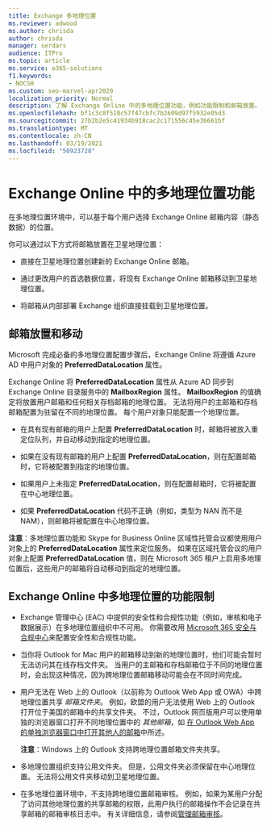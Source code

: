 ```yaml
---
title: Exchange 多地理位置
ms.reviewer: adwood
ms.author: chrisda
author: chrisda
manager: serdars
audience: ITPro
ms.topic: article
ms.service: o365-solutions
f1.keywords:
- NOCSH
ms.custom: seo-marvel-apr2020
localization_priority: Normal
description: 了解 Exchange Online 中的多地理位置功能，例如功能限制和邮箱放置。
ms.openlocfilehash: bf1c3c8f510c57f47cbfc7b2609d97f5932e05d3
ms.sourcegitcommit: 27b2b2e5c41934b918cac2c171556c45e36661bf
ms.translationtype: MT
ms.contentlocale: zh-CN
ms.lasthandoff: 03/19/2021
ms.locfileid: "50923728"
---
```

# <a name="multi-geo-capabilities-in-exchange-online"></a>Exchange Online 中的多地理位置功能

在多地理位置环境中，可以基于每个用户选择 Exchange Online 邮箱内容（静态数据）的位置。

你可以通过以下方式将邮箱放置在卫星地理位置：

- 直接在卫星地理位置创建新的 Exchange Online 邮箱。

- 通过更改用户的首选数据位置，将现有 Exchange Online 邮箱移动到卫星地理位置。

- 将邮箱从内部部署 Exchange 组织直接挂载到卫星地理位置。

## <a name="mailbox-placement-and-moves"></a>邮箱放置和移动

Microsoft 完成必备的多地理位置配置步骤后，Exchange Online 将遵循 Azure AD 中用户对象的 **PreferredDataLocation** 属性。

Exchange Online 将 **PreferredDataLocation** 属性从 Azure AD 同步到 Exchange Online 目录服务中的 **MailboxRegion** 属性。 **MailboxRegion** 的值确定将放置用户邮箱和任何相关存档邮箱的地理位置。 无法将用户的主邮箱和存档邮箱配置为驻留在不同的地理位置。 每个用户对象只能配置一个地理位置。

- 在具有现有邮箱的用户上配置 **PreferredDataLocation** 时，邮箱将被放入重定位队列，并自动移动到指定的地理位置。

- 如果在没有现有邮箱的用户上配置 **PreferredDataLocation**，则在配置邮箱时，它将被配置到指定的地理位置。

- 如果用户上未指定 **PreferredDataLocation**，则在配置邮箱时，它将被配置在中心地理位置。

- 如果 **PreferredDataLocation** 代码不正确（例如，类型为 NAN 而不是 NAM），则邮箱将被配置在中心地理位置。

**注意**：多地理位置功能和 Skype for Business Online 区域性托管会议都使用用户对象上的 **PreferredDataLocation** 属性来定位服务。 如果在区域托管会议的用户对象上配置 **PreferredDataLocation** 值，则在 Microsoft 365 租户上启用多地理位置后，这些用户的邮箱将自动移动到指定的地理位置。

## <a name="feature-limitations-for-multi-geo-in-exchange-online"></a>Exchange Online 中多地理位置的功能限制

- Exchange 管理中心 (EAC) 中提供的安全性和合规性功能（例如，审核和电子数据展示）在多地理位置组织中不可用。 你需要改用 [Microsoft 365 安全与合规中心](https://support.office.com/article/7e696a40-b86b-4a20-afcc-559218b7b1b8)来配置安全性和合规性功能。

- 当你将 Outlook for Mac 用户的邮箱移动到新的地理位置时，他们可能会暂时无法访问其在线存档文件夹。 当用户的主邮箱和存档邮箱位于不同的地理位置时，会出现这种情况，因为跨地理位置邮箱移动可能会在不同时间完成。

- 用户无法在 Web 上的 Outlook（以前称为 Outlook Web App 或 OWA）中跨地理位置共享 *邮箱文件夹*。 例如，欧盟的用户无法使用 Web 上的 Outlook 打开位于美国的邮箱中的共享文件夹。 不过，Outlook 网页版用户可以使用单独的浏览器窗口打开不同地理位置中的 *其他邮箱*，如 [在 Outlook Web App 的单独浏览器窗口中打开其他人的邮箱](https://support.office.com/article/A909AD30-E413-40B5-A487-0EA70B763081#__toc372210362)中所述。

  **注意**：Windows 上的 Outlook 支持跨地理位置邮箱文件夹共享。

- 多地理位置组织支持公用文件夹。 但是，公用文件夹必须保留在中心地理位置。 无法将公用文件夹移动到卫星地理位置。

- 在多地理位置环境中，不支持跨地理位置邮箱审核。 例如，如果为某用户分配了访问其他地理位置的共享邮箱的权限，此用户执行的邮箱操作不会记录在共享邮箱的邮箱审核日志中。 有关详细信息，请参阅[管理邮箱审核](../compliance/enable-mailbox-auditing.md?view=o365-worldwide)。